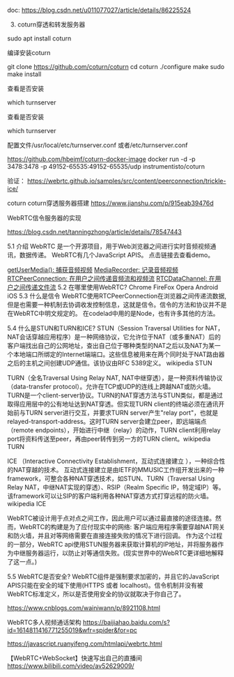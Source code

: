 doc:
https://blog.csdn.net/u011077027/article/details/86225524


3. coturn穿透和转发服务器

sudo apt install coturn 


编译安装coturn

git clone https://github.com/coturn/coturn 
cd coturn 
./configure 
make 
sudo make install

查看是否安装

which turnserver

查看是否安装

which turnserver


配置文件/usr/local/etc/turnserver.conf 或者/etc/turnserver.conf


https://github.com/hbeimf/coturn-docker-image
docker run -d -p 3478:3478 -p 49152-65535:49152-65535/udp instrumentisto/coturn

验证：
https://webrtc.github.io/samples/src/content/peerconnection/trickle-ice/


coturn
coturn穿透服务器搭建
https://www.jianshu.com/p/915eab39476d



WebRTC信令服务器的实现

https://blog.csdn.net/tanningzhong/article/details/78547443

5.1 介绍
WebRTC 是一个开源项目，用于Web浏览器之间进行实时音频视频通讯，数据传递。
WebRTC有几个JavaScript APIS。 点击链接去查看demo。

[getUserMedia(): 捕获音频视频]()
[MediaRecorder: 记录音频视频]()
[RTCPeerConnection: 在用户之间传递音频流和视频流]()
[RTCDataChannel: 在用户之间传递文件流]()
5.2 在哪里使用WebRTC?
Chrome
FireFox
Opera
Android
iOS
5.3 什么是信令
WebRTC使用RTCPeerConnection在浏览器之间传递流数据, 但是也需要一种机制去协调收发控制信息，这就是信令。信令的方法和协议并不是在WebRTC中明文规定的。 在codelad中用的是Node，也有许多其他的方法。

5.4 什么是STUN和TURN和ICE?
STUN（Session Traversal Utilities for NAT，NAT会话穿越应用程序）是一种网络协议，它允许位于NAT（或多重NAT）后的客户端找出自己的公网地址，查出自己位于哪种类型的NAT之后以及NAT为某一个本地端口所绑定的Internet端端口。这些信息被用来在两个同时处于NAT路由器之后的主机之间创建UDP通信。该协议由RFC 5389定义。 wikipedia STUN

TURN（全名Traversal Using Relay NAT, NAT中继穿透），是一种资料传输协议（data-transfer protocol）。允许在TCP或UDP的连线上跨越NAT或防火墙。
TURN是一个client-server协议。TURN的NAT穿透方法与STUN类似，都是通过取得应用层中的公有地址达到NAT穿透。但实现TURN client的终端必须在通讯开始前与TURN server进行交互，并要求TURN server产生"relay port"，也就是relayed-transport-address。这时TURN server会建立peer，即远端端点（remote endpoints），开始进行中继（relay）的动作，TURN client利用relay port将资料传送至peer，再由peer转传到另一方的TURN client。wikipedia TURN

ICE （Interactive Connectivity Establishment，互动式连接建立 ），一种综合性的NAT穿越的技术。
互动式连接建立是由IETF的MMUSIC工作组开发出来的一种framework，可整合各种NAT穿透技术，如STUN、TURN（Traversal Using Relay NAT，中继NAT实现的穿透）、RSIP（Realm Specific IP，特定域IP）等。该framework可以让SIP的客户端利用各种NAT穿透方式打穿远程的防火墙。wikipedia ICE




WebRTC被设计用于点对点之间工作，因此用户可以通过最直接的途径连接。然而，WebRTC的构建是为了应付现实中的网络: 客户端应用程序需要穿越NAT网关和防火墙，并且对等网络需要在直接连接失败的情况下进行回调。 作为这个过程的一部分，WebRTC api使用STUN服务器来获取计算机的IP地址，并将服务器作为中继服务器运行，以防止对等通信失败。(现实世界中的WebRTC更详细地解释了这一点。)

5.5 WebRTC是否安全?
WebRTC组件是强制要求加密的，并且它的JavaScript APIS只能在安全的域下使用(HTTPS 或者 localhost)。信令机制并没有被WebRTC标准定义，所以是否使用安全的协议就取决于你自己了。


https://www.cnblogs.com/wainiwann/p/8921108.html

WebRTC多人视频通话架构
https://baijiahao.baidu.com/s?id=1614811416771255019&wfr=spider&for=pc

https://javascript.ruanyifeng.com/htmlapi/webrtc.html

【WebRTC+WebSocket】快速写出自己的直播间
https://www.bilibili.com/video/av52629009/



